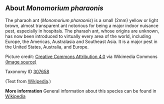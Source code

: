 **About *Monomorium pharaonis***
-------------------------
The pharaoh ant (*Monomorium pharaonis*) is a small (2mm) yellow or 
light brown, almost transparent ant notorious for being a major indoor 
nuisance pest, especially in hospitals. The pharaoh ant, whose origins 
are unknown, has now been introduced to virtually every area of the 
world, including Europe, the Americas, Australasia and Southeast Asia. 
It is a major pest in the United States, Australia, and Europe.


Picture credit: [Creative Commons Attribution 4.0](https://creativecommons.org/licenses/by/4.0) via Wikimedia Commons [(Image source)](https://en.wikipedia.org/wiki/File:Monomorium_pharaonis_casent0173986_profile_1.jpg)

Taxonomy ID [307658](https://www.uniprot.org/taxonomy/307658)

(Text from [Wikipedia](https://en.wikipedia.org/).)

**More information**
General information about this species can be found in [Wikipedia](https://en.wikipedia.org/wiki/Pharaoh_ant)
